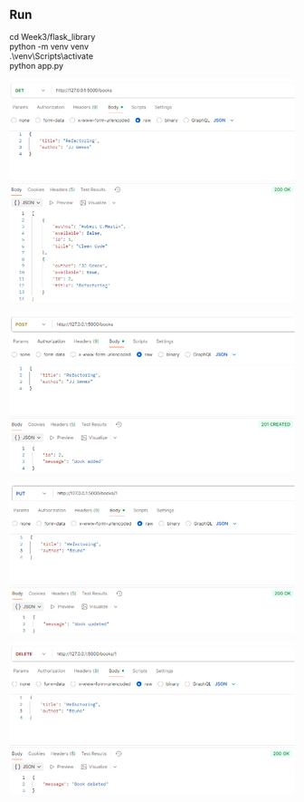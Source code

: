## Run
cd Week3/flask_library  
python -m venv venv  
.\venv\Scripts\activate  
python app.py  


![Demo GET](get.png)

![Demo POST](post.png)

![Demo PUT](put.png)

![Demo DELETE](delete.png)
